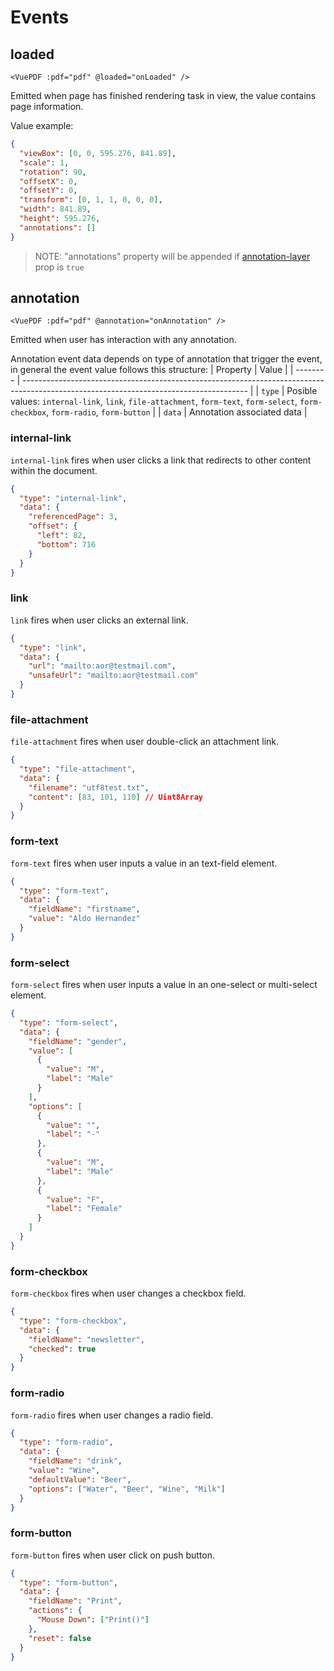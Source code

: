 # Events

## **loaded**

```vue
<VuePDF :pdf="pdf" @loaded="onLoaded" />
```

Emitted when page has finished rendering task in view, the value contains page information.

Value example:
```json
{
  "viewBox": [0, 0, 595.276, 841.89],
  "scale": 1,
  "rotation": 90,
  "offsetX": 0,
  "offsetY": 0,
  "transform": [0, 1, 1, 0, 0, 0],
  "width": 841.89,
  "height": 595.276,
  "annotations": []
}
```

> NOTE: "annotations" property will be appended if [annotation-layer](props.md#annotation-layer) prop is `true`

## annotation

```vue
<VuePDF :pdf="pdf" @annotation="onAnnotation" />
```

Emitted when user has interaction with any annotation.

Annotation event data depends on type of annotation that trigger the event, in general the event value follows this structure:
| Property | Value                                                                                                                                  |
| -------- | -------------------------------------------------------------------------------------------------------------------------------------- |
| `type`   | Posible values: `internal-link`, `link`, `file-attachment`, `form-text`, `form-select`, `form-checkbox`, `form-radio`, `form-button`   |
| `data`   | Annotation associated data                                                                                                             |

### **internal-link**

`internal-link` fires when user clicks a link that redirects to other content within the document.

```json
{
  "type": "internal-link",
  "data": {
    "referencedPage": 3,
    "offset": {
      "left": 82,
      "bottom": 716
    }
  }
}
```

### **link**

`link` fires when user clicks an external link.

```json
{
  "type": "link",
  "data": {
    "url": "mailto:aor@testmail.com",
    "unsafeUrl": "mailto:aor@testmail.com"
  }
}
```

### **file-attachment**

`file-attachment` fires when user double-click an attachment link.

```json
{
  "type": "file-attachment",
  "data": {
    "filename": "utf8test.txt",
    "content": [83, 101, 110] // Uint8Array
  }
}
```

### **form-text**

`form-text` fires when user inputs a value in an text-field element.

```json
{
  "type": "form-text",
  "data": {
    "fieldName": "firstname",
    "value": "Aldo Hernandez"
  }
}
```

### **form-select**

`form-select` fires when user inputs a value in an one-select or multi-select element.

```json
{
  "type": "form-select",
  "data": {
    "fieldName": "gender",
    "value": [
      {
        "value": "M",
        "label": "Male"
      }
    ],
    "options": [
      {
        "value": "",
        "label": "-"
      },
      {
        "value": "M",
        "label": "Male"
      },
      {
        "value": "F",
        "label": "Female"
      }
    ]
  }
}
```

### **form-checkbox**

`form-checkbox` fires when user changes a checkbox field.

```json
{
  "type": "form-checkbox",
  "data": {
    "fieldName": "newsletter",
    "checked": true
  }
}
```

### **form-radio**

`form-radio` fires when user changes a radio field.

```json
{
  "type": "form-radio",
  "data": {
    "fieldName": "drink",
    "value": "Wine",
    "defaultValue": "Beer",
    "options": ["Water", "Beer", "Wine", "Milk"]
  }
}
```

### **form-button**

`form-button` fires when user click on push button.

```json
{
  "type": "form-button",
  "data": {
    "fieldName": "Print",
    "actions": {
      "Mouse Down": ["Print()"]
    },
    "reset": false
  }
}
```
